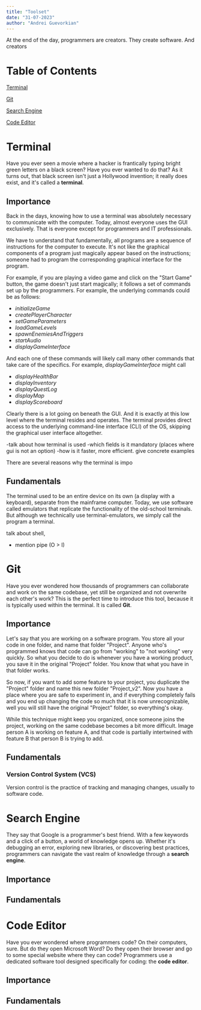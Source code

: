 ```yaml
---
title: "Toolset"
date: "31-07-2023"
author: "Andrei Guevorkian"
---
```

At the end of the day, programmers are creators. They create software. And creators 


# Table of Contents

[Terminal](#terminal)

[Git](#git)

[Search Engine](#google-search)

[Code Editor](#code-editor)


# Terminal
Have you ever seen a movie where a hacker is frantically typing bright green letters on a black screen? Have you ever wanted to do that? As it turns out, that black screen isn't just a Hollywood invention; it really does exist, and it's called a **terminal**. 

## Importance

Back in the days, knowing how to use a terminal was absolutely necessary to communicate with the computer. Today, almost everyone uses the GUI exclusively. That is everyone except for programmers and IT professionals.

We have to understand that fundamentally, all programs are a sequence of instructions for the computer to execute. It's not like the graphical components of a program just magically appear based on the instructions; someone had to program the corresponding graphical interface for the program.

For example, if you are playing a video game and click on the "Start Game" button, the game doesn't just start magically; it follows a set of commands set up by the programmers. For example, the underlying commands could be as follows:

- *initializeGame*
- *createPlayerCharacter*
- *setGameParameters*
- *loadGameLevels*
- *spawnEnemiesAndTriggers*
- *startAudio*
- *displayGameInterface*

And each one of these commands will likely call many other commands that take care of the specifics. For example, *displayGameInterface* might call

- *displayHealthBar*
- *displayInventory*
- *displayQuestLog*
- *displayMap*
- *displayScoreboard*

Clearly there is a lot going on beneath the GUI. And it is exactly at this low level where the terminal resides and operates. The terminal provides direct access to the underlying command-line interface (CLI) of the OS, skipping the graphical user interface altogether.



-talk about how terminal is used
-which fields is it mandatory (places where gui is not an option)
-how is it faster, more efficient. give concrete examples

There are several reasons why the terminal is impo

## Fundamentals
The terminal used to be an entire device on its own (a display with a keyboard), separate from the mainframe computer. Today, we use software called emulators that replicate the functionality of the old-school terminals. But although we technically use terminal-emulators, we simply call the program a terminal.


talk about shell,  

- mention pipe (O > I)

# Git
Have you ever wondered how thousands of programmers can collaborate and work on the same codebase, yet still be organized and not overwrite each other's work? This is the perfect time to introduce this tool, because it is typically used within the terminal. It is called **Git**.

## Importance

Let's say that you are working on a software program. You store all your code in one folder, and name that folder "Project". Anyone who's programmed knows that code can go from "working" to "not working" very quickly. So what you decide to do is whenever you have a working product, you save it in the original "Project" folder. You know that what you have in that folder works.

So now, if you want to add some feature to your project, you duplicate the "Project" folder and name this new folder "Project_v2". Now you have a place where you are safe to experiment in, and if everything completely fails and you end up changing the code so much that it is now unrecognizable, well you will still have the original "Project" folder, so everything's okay.

While this technique might keep you organized, once someone joins the project, working on the same codebase becomes a bit more difficult. Image person A is working on feature A, and that code is partially intertwined with feature B that person B is trying to add. 

## Fundamentals

### Version Control System (VCS)
Version control is the practice of tracking and managing changes, usually to software code.

# Search Engine
They say that Google is a programmer's best friend. With a few keywords and a click of a button, a world of knowledge opens up. Whether it's debugging an error, exploring new libraries, or discovering best practices, programmers can navigate the vast realm of knowledge through a **search engine**.

## Importance

## Fundamentals


# Code Editor
Have you ever wondered where programmers code? On their computers, sure. But do they open Microsoft Word? Do they open their browser and go to some special website where they can code? Programmers use a dedicated software tool designed specifically for coding: the **code editor**.

## Importance


## Fundamentals
